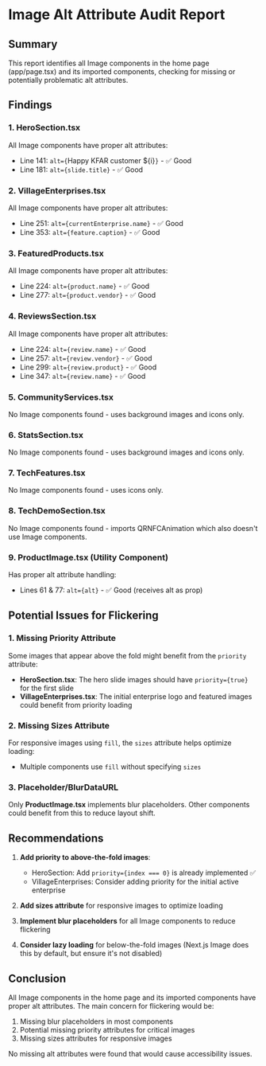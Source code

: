# Image Alt Attribute Audit Report

## Summary
This report identifies all Image components in the home page (app/page.tsx) and its imported components, checking for missing or potentially problematic alt attributes.

## Findings

### 1. HeroSection.tsx
All Image components have proper alt attributes:
- Line 141: `alt={`Happy KFAR customer ${i}`}` - ✅ Good
- Line 181: `alt={slide.title}` - ✅ Good

### 2. VillageEnterprises.tsx
All Image components have proper alt attributes:
- Line 251: `alt={currentEnterprise.name}` - ✅ Good
- Line 353: `alt={feature.caption}` - ✅ Good

### 3. FeaturedProducts.tsx
All Image components have proper alt attributes:
- Line 224: `alt={product.name}` - ✅ Good
- Line 277: `alt={product.vendor}` - ✅ Good

### 4. ReviewsSection.tsx
All Image components have proper alt attributes:
- Line 224: `alt={review.name}` - ✅ Good
- Line 257: `alt={review.vendor}` - ✅ Good
- Line 299: `alt={review.product}` - ✅ Good
- Line 347: `alt={review.name}` - ✅ Good

### 5. CommunityServices.tsx
No Image components found - uses background images and icons only.

### 6. StatsSection.tsx
No Image components found - uses background images and icons only.

### 7. TechFeatures.tsx
No Image components found - uses icons only.

### 8. TechDemoSection.tsx
No Image components found - imports QRNFCAnimation which also doesn't use Image components.

### 9. ProductImage.tsx (Utility Component)
Has proper alt attribute handling:
- Lines 61 & 77: `alt={alt}` - ✅ Good (receives alt as prop)

## Potential Issues for Flickering

### 1. Missing Priority Attribute
Some images that appear above the fold might benefit from the `priority` attribute:
- **HeroSection.tsx**: The hero slide images should have `priority={true}` for the first slide
- **VillageEnterprises.tsx**: The initial enterprise logo and featured images could benefit from priority loading

### 2. Missing Sizes Attribute
For responsive images using `fill`, the `sizes` attribute helps optimize loading:
- Multiple components use `fill` without specifying `sizes`

### 3. Placeholder/BlurDataURL
Only **ProductImage.tsx** implements blur placeholders. Other components could benefit from this to reduce layout shift.

## Recommendations

1. **Add priority to above-the-fold images**:
   - HeroSection: Add `priority={index === 0}` is already implemented ✅
   - VillageEnterprises: Consider adding priority for the initial active enterprise

2. **Add sizes attribute** for responsive images to optimize loading

3. **Implement blur placeholders** for all Image components to reduce flickering

4. **Consider lazy loading** for below-the-fold images (Next.js Image does this by default, but ensure it's not disabled)

## Conclusion

All Image components in the home page and its imported components have proper alt attributes. The main concern for flickering would be:
1. Missing blur placeholders in most components
2. Potential missing priority attributes for critical images
3. Missing sizes attributes for responsive images

No missing alt attributes were found that would cause accessibility issues.